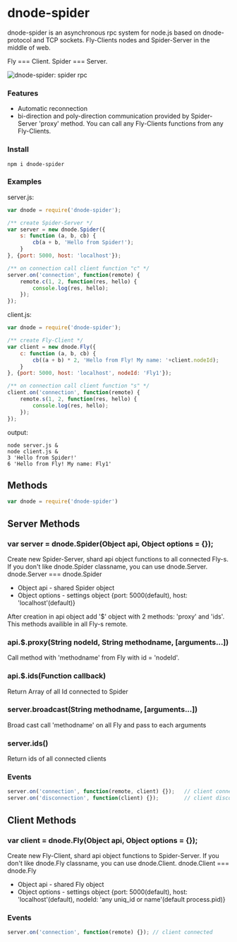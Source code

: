 # dnode-spider

dnode-spider is an asynchronous rpc system for node.js based on dnode-protocol and TCP sockets.
Fly-Clients nodes and Spider-Server in the middle of web.

Fly === Client.
Spider === Server.

![dnode-spider: spider rpc](http://s17.postimg.org/5gwmy1a4v/dnode_spider.jpg)

### Features
* Automatic reconnection
* bi-direction and poly-direction communication provided by Spider-Server 'proxy' method. You can call any Fly-Clients functions from any Fly-Clients.

### Install

```
npm i dnode-spider
```

### Examples

server.js:

``` js
var dnode = require('dnode-spider');

/** create Spider-Server */
var server = new dnode.Spider({
    s: function (a, b, cb) {
        cb(a + b, 'Hello from Spider!');
    }
}, {port: 5000, host: 'localhost'});

/** on connection call client function "c" */
server.on('connection', function(remote) {
	remote.c(1, 2, function(res, hello) {
		console.log(res, hello);
	});
});

```

client.js:

``` js
var dnode = require('dnode-spider');

/** create Fly-Client */
var client = new dnode.Fly({
    c: function (a, b, cb) {
        cb((a + b) * 2, 'Hello from Fly! My name: '+client.nodeId);
    }
}, {port: 5000, host: 'localhost', nodeId: 'Fly1'});

/** on connection call client function "s" */
client.on('connection', function(remote) {
	remote.s(1, 2, function(res, hello) {
		console.log(res, hello);
	});
});

```

output:
```
node server.js &
node client.js &
3 'Hello from Spider!'
6 'Hello from Fly! My name: Fly1'
```

## Methods

``` js
var dnode = require('dnode-spider')
```

## Server Methods

### var server = dnode.Spider(Object api, Object options = {});

Create new Spider-Server, shard api object functions to all connected Fly-s.
If you don't like dnode.Spider classname, you can use dnode.Server.
dnode.Server === dnode.Spider

* Object api - shared Spider object
* Object options - settings object {port: 5000(default), host: 'localhost'(default)}

After creation in api object add '$' object with 2 methods: 'proxy' and 'ids'. This methods availible in all Fly-s remote.

### api.$.proxy(String nodeId, String methodname, [arguments...])

Call method with 'methodname' from Fly with id = 'nodeId'.

### api.$.ids(Function callback)

Return Array of all Id connected to Spider

### server.broadcast(String methodname, [arguments...])

Broad cast call 'methodname' on all Fly and pass to each arguments

### server.ids()

Return ids of all connected clients

### Events

``` js
server.on('connection', function(remote, client) {});	// client connected
server.on('disconnection', function(client) {});		// client disconnected
```

## Client Methods

### var client = dnode.Fly(Object api, Object options = {});

Create new Fly-Client, shard api object functions to Spider-Server.
If you don't like dnode.Fly classname, you can use dnode.Client.
dnode.Client === dnode.Fly

* Object api - shared Fly object
* Object options - settings object {port: 5000(default), host: 'localhost'(default), nodeId: 'any uniq_id or name'(default process.pid)}

### Events

``` js
server.on('connection', function(remote) {}); // client connected
```
